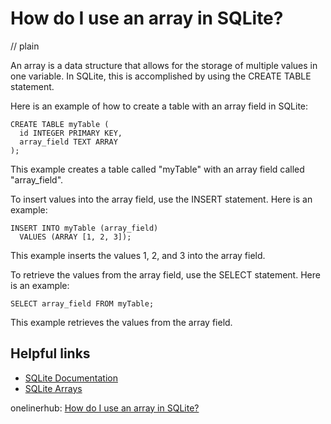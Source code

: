 # How do I use an array in SQLite?
// plain

An array is a data structure that allows for the storage of multiple values in one variable. In SQLite, this is accomplished by using the CREATE TABLE statement.

Here is an example of how to create a table with an array field in SQLite:
```
CREATE TABLE myTable (
  id INTEGER PRIMARY KEY,
  array_field TEXT ARRAY
);
```

This example creates a table called "myTable" with an array field called "array_field".

To insert values into the array field, use the INSERT statement. Here is an example:
```
INSERT INTO myTable (array_field)
  VALUES (ARRAY [1, 2, 3]);
```

This example inserts the values 1, 2, and 3 into the array field.

To retrieve the values from the array field, use the SELECT statement. Here is an example:
```
SELECT array_field FROM myTable;
```

This example retrieves the values from the array field.

## Helpful links
- [SQLite Documentation](https://www.sqlite.org/docs.html)
- [SQLite Arrays](https://www.sqlitetutorial.net/sqlite-arrays/)

onelinerhub: [How do I use an array in SQLite?](https://onelinerhub.com/sqlite/how-do-i-use-an-array-in-sqlite)